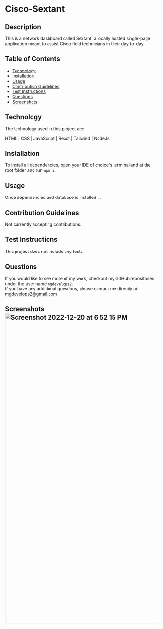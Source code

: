 # Cisco-Sextant

## Description

This is a network dashboard called Sextant, a locally hosted single-page application meant to assist Cisco field technicians in their day-to-day.

## Table of Contents

- [Technology](#technology)
- [Installation](#installation)
- [Usage](#usage)
- [Contribution Guidelines](#guidelines)
- [Test Instructions](#test)
- [Questions](#questions)
- [Screenshots](#screenshots)

## Technology

The technology used in this project are:

HTML | CSS | JavaScript | React | Tailwind | NodeJs

## Installation

To install all dependencies, open your IDE of choice's terminal and at the root folder and run `npm i`.

## Usage

Once dependencies and database is installed ...

## Contribution Guidelines

Not currently accepting contributions.

## Test Instructions

This project does not include any tests.

## Questions

If you would like to see more of my work, checkout my GitHub repositories under the user name `mgdevelops2`.
<br>
If you have any additional questions, please contact me directly at: mgdevelops2@gmail.com

## Screenshots<img width="1023" alt="Screenshot 2022-12-20 at 6 52 15 PM" src="https://user-images.githubusercontent.com/98365942/208788162-d5168784-a1a9-4dd6-87e5-0781f7a6b11f.png">

